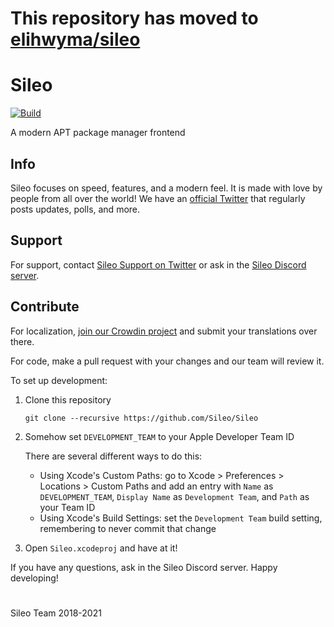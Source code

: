 # This repository has moved to [elihwyma/sileo](https://github.com/elihwyma/sileo)

# Sileo
[![Build](https://github.com/Sileo/Sileo/actions/workflows/main.yml/badge.svg)](https://github.com/Sileo/Sileo/actions/workflows/main.yml)

A modern APT package manager frontend

## Info

Sileo focuses on speed, features, and a modern feel. It is made with love by people from all over the world! We have an [official Twitter](https://twitter.com/getsileo) that regularly posts updates, polls, and more. 

## Support

For support, contact [Sileo Support on Twitter](https://twitter.com/SileoSupport) or ask in the [Sileo Discord server](https://discord.com/invite/Udn4kQg). 

## Contribute

For localization, [join our Crowdin project](https://crowdin.com/project/sileo) and submit your translations over there. 

For code, make a pull request with your changes and our team will review it. 

To set up development: 

1. Clone this repository
    ```
    git clone --recursive https://github.com/Sileo/Sileo
    ```
2. Somehow set `DEVELOPMENT_TEAM` to your Apple Developer Team ID
    
    There are several different ways to do this: 
    
    * Using Xcode's Custom Paths: go to Xcode > Preferences > Locations > Custom Paths and add an entry with `Name` as `DEVELOPMENT_TEAM`, `Display Name` as `Development Team`, and `Path` as your Team ID
    * Using Xcode's Build Settings: set the `Development Team` build setting, remembering to never commit that change
3. Open `Sileo.xcodeproj` and have at it!

If you have any questions, ask in the Sileo Discord server. Happy developing!
 
#

Sileo Team 2018-2021
